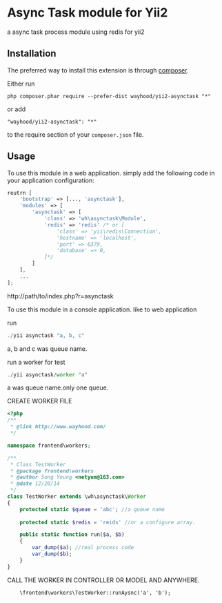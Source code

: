 Async Task module for Yii2
=========
a async task process module using redis for yii2

Installation
------------

The preferred way to install this extension is through [composer](http://getcomposer.org/download/).

Either run

```
php composer.phar require --prefer-dist wayhood/yii2-asynctask "*"
```

or add

```
"wayhood/yii2-asynctask": "*"
```

to the require section of your `composer.json` file.


Usage
-----

To use this module in a web application. simply add the following code in your application configuration:

```php
reutrn [
    'bootstrap' => [..., 'asynctask'],
    'modules' => [
        'asynctask' => [
            'class' => 'wh\asynctask\Module',
            'redis' => 'redis' /* or [
            	'class' => 'yii\redis\Connection',
            	'hostname' => 'localhost',
            	'port' => 6379,
            	'database' => 0,
            ]*/
        ]
    ],
    ...
];
```

http://path/to/index.php?r=asynctask  

To use this module in a console application. like to web application

run

```php
./yii asynctask "a, b, c"  
````

a, b and c was queue name.

run a worker for test

```php
./yii asynctask/worker "a"
```

a was queue name.only one queue.


CREATE WORKER FILE

```php
<?php
/**
 * @link http://www.wayhood.com/
 */

namespace frontend\workers;

/**
 * Class TestWorker
 * @package frontend\workers
 * @author Song Yeung <netyum@163.com>
 * @date 12/20/14
 */
class TestWorker extends \wh\asynctask\Worker
{
    protected static $queue = 'abc'; //a queue name
    
    protected static $redis = 'reids' //or a configure array.

    public static function run($a, $b)
    {
        var_dump($a); //real process code
        var_dump($b);
    }
}
```


CALL THE WORKER IN CONTROLLER OR MODEL AND ANYWHERE.

```
	\frontend\workers\TestWorker::runAysnc('a', 'b');
```
